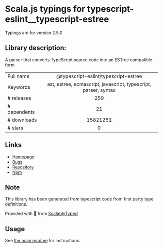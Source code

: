
# Scala.js typings for typescript-eslint__typescript-estree

Typings are for version 2.5.0

## Library description:
A parser that converts TypeScript source code into an ESTree compatible form

|                    |                 |
| ------------------ | :-------------: |
| Full name          | @typescript-eslint/typescript-estree |
| Keywords           | ast, estree, ecmascript, javascript, typescript, parser, syntax |
| # releases         | 259 |
| # dependents       | 21 |
| # downloads        | 15821261 |
| # stars            | 0 |

## Links
- [Homepage](https://github.com/typescript-eslint/typescript-eslint#readme)
- [Bugs](https://github.com/typescript-eslint/typescript-eslint/issues)
- [Repository](https://github.com/typescript-eslint/typescript-eslint)
- [Npm](https://www.npmjs.com/package/%40typescript-eslint%2Ftypescript-estree)
    


## Note
This library has been generated from typescript code from first party type definitions.

Provided with :purple_heart: from [ScalablyTyped](https://github.com/oyvindberg/ScalablyTyped)

## Usage
See [the main readme](../../readme.md) for instructions.


